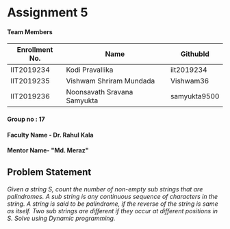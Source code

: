 # Assignment 5
#### Team Members

|Enrollment No. |	 Name	                       |   GithubId |
|---------------|------------------------------|------------|
|IIT2019234   	|Kodi Pravallika	             |iit2019234  |
|IIT2019235   	|Vishwam Shriram Mundada	     |Vishwam36   |
|IIT2019236   	|Noonsavath Sravana Samyukta	 |samyukta9500|

#### Group no : 17
#### Faculty Name - Dr. Rahul Kala
#### Mentor Name- "Md. Meraz"

## Problem Statement
###### Given a string S, count the number of non-empty sub strings that are palindromes. A sub string is any continuous sequence of characters in the string. A string is said to be palindrome, if the reverse of the string is same as itself. Two sub strings are different if they occur at different positions in S. Solve using Dynamic programming.
